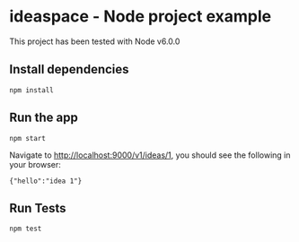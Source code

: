 # ideaspace - Node project example
This project has been tested with Node v6.0.0

## Install dependencies 

    npm install

## Run the app
    npm start

Navigate to [http://localhost:9000/v1/ideas/1](http://localhost:9000/v1/ideas/1), you should see the following in your browser:

    {"hello":"idea 1"}

## Run Tests
    npm test
